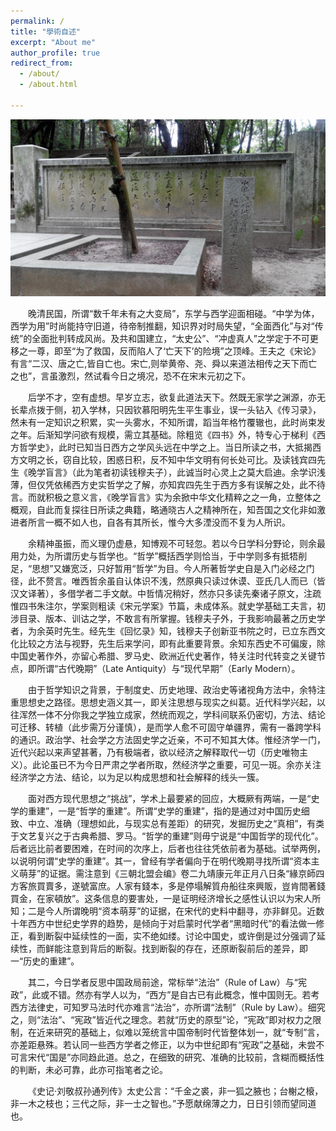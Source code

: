 ```yaml
---
permalink: /
title: "學術自述"
excerpt: "About me"
author_profile: true
redirect_from: 
  - /about/
  - /about.html

---
```


<img src="images/Front.jpg">

&emsp;&emsp;晚清民国，所谓“数千年未有之大变局”，东学与西学迎面相碰。“中学为体，西学为用”时尚能持守旧道，待帝制推翻，知识界对时局失望，“全面西化”与对“传统”的全面批判转成风尚。及共和国建立，“太史公”、“冲虚真人”之学定于不可更移之一尊，即至“为了救国，反而陷人了‘亡天下’的险境”之顶峰。王夫之《宋论》有言“二汉、唐之亡,皆自亡也。宋亡,则举黄帝、尧、舜以来道法相传之天下而亡之也”，言虽激烈，然试看今日之境况，恐不在宋末元初之下。

&emsp;&emsp;后学不才，空有虚想。早岁立志，欲复此道法天下。然既无家学之渊源，亦无长辈点拨于侧，初入学林，只因钦慕阳明先生平生事业，误一头钻入《传习录》，然未有一定知识之积累，实一头雾水，不知所谓，蹈当年格竹覆辙也，此时尚束发之年。后渐知学问欲有规模，需立其基础。除粗览《四书》外，特专心于梯利《西方哲学史》，此时已知当日西方之学风头远在中学之上。当日所读之书，大抵揭西方文明之长，窃自比较，困惑日积，反不知中华文明有何长处可比。及读钱宾四先生《晚学盲言》（此为笔者初读钱穆夫子），此诚当时心灵上之莫大启迪。余学识浅薄，但仅凭依稀西方史实哲学之了解，亦知宾四先生于西方多有误解之处，此不待言。而就积极之意义言，《晚学盲言》实为余掀中华文化精粹之之一角，立整体之概观，自此而复探往日所读之典籍，略通晓古人之精神所在，知吾国之文化非如激进者所言一概不如人也，自各有其所长，惟今大多湮没而不复为人所识。

&emsp;&emsp;余精神虽振，而义理仍虚悬，知博观不可轻忽。若以今日学科分野论，则余最用力处，为所谓历史与哲学也。“哲学”概括西学则恰当，于中学则多有抵牾削足，“思想”又嫌宽泛，只好暂用“哲学”为目。今人所著哲学史自是入门必经之门径，此不赘言。唯西哲余虽自认体识不浅，然原典只读过休谟、亚氏几人而已（皆汉文译著），多借学者二手文献。中哲情况稍好，然亦只多读先秦诸子原文，注疏惟四书朱注尔，学案则粗读《宋元学案》节篇，未成体系。就史学基础工夫言，初涉目录、版本、训诂之学，不敢言有所掌握。钱穆夫子外，于我影响最著之历史学者，为余英时先生。经先生《回忆录》知，钱穆夫子创新亚书院之时，已立东西文化比较之方法与视野，先生后来学问，即有此重要背景。余知东西史不可偏废，除中国史著作外，亦留心希腊、罗马史、欧洲近代史著作，特关注时代转变之关键节点，即所谓“古代晚期”（Late Antiquity）与“现代早期”（Early Modern）。

&emsp;&emsp;由于哲学知识之背景，于制度史、历史地理、政治史等诸视角方法中，余特注重思想史之路径。思想史涵义其一，即关注思想与现实之纠葛。近代科学兴起，以往浑然一体不分你我之学独立成家，然统而观之，学科间联系仍密切，方法、结论可迁移、转植（此步需万分谨慎），是而学人愈不可固守单疆界，需有一番跨学科的通识。政治学、社会学之方法固史学之近亲，不可不知其大体。惟经济学一门，近代兴起以来声望甚著，乃有极端者，欲以经济之解释取代一切（历史唯物主义）。此论虽已不为今日严肃之学者所取，然经济学之重要，可见一斑。余亦关注经济学之方法、结论，以为足以构成思想和社会解释的线头一簇。

&emsp;&emsp;面对西方现代思想之“挑战”，学术上最要紧的回应，大概厥有两端，一是“史学的重建”，一是“哲学的重建”。所谓“史学的重建”，指的是通过对中国历史细致、中立、准确（理想如此，与现实总有差距）的研究，发掘历史之“真相”，有类于文艺复兴之于古典希腊、罗马。“哲学的重建”则毋宁说是“中国哲学的现代化”。后者远比前者要困难，在时间的次序上，后者也往往凭依前者为基础。试举两例，以说明何谓“史学的重建”。其一，曾经有学者偏向于在明代晚期寻找所谓“资本主义萌芽”的证据。需注意到《三朝北盟会编》卷二九靖康元年正月八日条“緣京師四方客旅買賣多，遂號富庶。人家有錢本，多是停塌解質舟船往來興販，豈肯間著錢買金，在家頓放”。这条信息的要害处，一是证明经济增长之感性认识以为宋人所知；二是今人所谓晚明“资本萌芽”的证据，在宋代的史料中翻寻，亦非鲜见。近数十年西方中世纪史学界的趋势，是倾向于对启蒙时代学者“黑暗时代”的看法做一修正，看到断裂中延续性的一面，实不绝如缕。讨论中国史，或许倒是过分强调了延续性，而鲜能注意到背后的断裂。找到断裂的存在，还原断裂前后的差异，即一“历史的重建”。

&emsp;&emsp;其二，今日学者反思中国政局前途，常标举“法治”（Rule of Law）与“宪政”，此或不错。然亦有学人以为，“西方”是自古已有此概念，惟中国则无。若考西方法律史，可知罗马法时代亦难言“法治”，亦所谓“法制”（Rule by Law）。细究之，则“法治”、“宪政”皆近代之理念。若就“历史的原型”论，“宪政”即对权力之限制，在近来研究的基础上，似难以笼统言中国帝制时代皆整体划一，就“专制”言，亦差距悬殊。若认同一些西方学者之修正，以为中世纪即有“宪政”之基础，未尝不可言宋代“国是”亦同趋此道。总之，在细致的研究、准确的比较前，含糊而概括性的判断，未必可靠，此亦可指笔者之论。

&emsp;&emsp;《史记·刘敬叔孙通列传》太史公言：“千金之裘，非一狐之腋也；台榭之榱，非一木之枝也；三代之际，非一士之智也。”予愿献绵薄之力，日日引领而望同道也。

